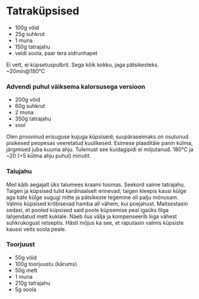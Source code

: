 Tatraküpsised
===========

- 100g võid
- 25g suhkrut
- 1 muna
- 150g tatrajahu
- veidi soola, paar tera sidrunhapet

Ei vett, ei küpsetuspulbrit. Sega kõik kokku, jaga pätsikesteks.  
~20min@180°C

### Advendi puhul väiksema kalorsusega versioon
- 200g võid
- 60g suhkrut
- 2 muna
- 350g tatrajahu
- sool
 
Olen proovinud erisuguse kujuga küpsiseid; suupäraseimaks on osutunud pisikesed peopesas veeretatud kuulikesed.
Esimese plaaditäie panin külma, järgmised juba kuuma ahju. Tulemust see kuidagipidi ei mõjutanud. 
180°C ja ~20 (+5 külma ahju puhul) minutit.

### Talujahu

Meil käib aegajalt üks talumees kraami toomas. Seekord saime tatrajahu.  
Taigen ja küpsised tulid kardinaalselt erinevad; taigen kleepis kausi külge aga käte külge sugugi mitte ja pätsikeste tegemine oli palju mõnusam. 
Valmis küpsised krõbisevad hamba all vähem, kui poejahust. Maitsestasin sedasi, et pooled küpsised said poole küpsemise peal igaüks tilga lahjendatud mett kuklale. Näeb ilus välja ja kompenseerib liiga vähest suhkrukogust retseptis.
Hästi mõjus ka see, et raputasin valmis küpsiste kaussi veits soola peale.

### Toorjuust

- 50g võid
- 100g toorjuustu (kārums)
- 50g mett
- 1 muna
- 210g tatrajahu
- 5g soola
